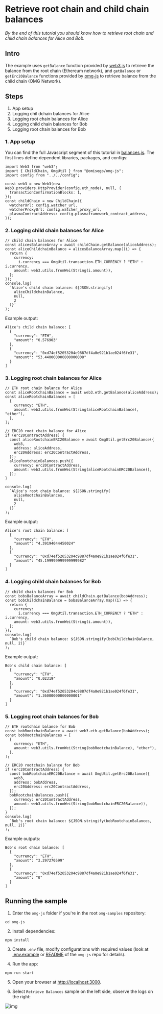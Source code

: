# Retrieve root chain and child chain balances

_By the end of this tutorial you should know how to retrieve root chain and child chain balances for Alice and Bob._

## Intro

The example uses `getBalance` function provided by [web3.js](https://github.com/ethereum/web3.js) to retrieve the balance from the root chain (Ethereum network), and `getBalance` or `getErc20Balance` functions provided by [omg-js](https://github.com/omisego/omg-js) to retrieve balance from the child chain (OMG Network).

## Steps

1. App setup
2. Logging chil dchain balances for Alice
3. Logging root chain balances for Alice
4. Logging child chain balances for Bob
5. Logging root chain balances for Bob

### 1. App setup

You can find the full Javascript segment of this tutorial in [balances.js](./balances.js). The first lines define dependent libraries, packages, and configs:

```
import Web3 from "web3";
import { ChildChain, OmgUtil } from "@omisego/omg-js";
import config from "../../config";

const web3 = new Web3(new Web3.providers.HttpProvider(config.eth_node), null, {
  transactionConfirmationBlocks: 1,
});
const childChain = new ChildChain({
  watcherUrl: config.watcher_url,
  watcherProxyUrl: config.watcher_proxy_url,
  plasmaContractAddress: config.plasmaframework_contract_address,
});
```

### 2. Logging child chain balances for Alice

```
// child chain balances for Alice
const alicesBalanceArray = await childChain.getBalance(aliceAddress);
const aliceChildchainBalance = alicesBalanceArray.map((i) => {
  return {
    currency:
      i.currency === OmgUtil.transaction.ETH_CURRENCY ? "ETH" : i.currency,
    amount: web3.utils.fromWei(String(i.amount)),
  };
});
console.log(
  `Alice's child chain balance: ${JSON.stringify(
    aliceChildchainBalance,
    null,
    2
  )}`
);
```

Example output:

```
Alice's child chain balance: [
  {
    "currency": "ETH",
    "amount": "0.576903"
  },
  {
    "currency": "0xd74ef52053204c9887df4a0e921b1ae024f6fe31",
    "amount": "53.440000000000000008"
  }
]
```

### 3. Logging root chain balances for Alice

```
// ETH root chain balance for Alice
const aliceRootchainBalance = await web3.eth.getBalance(aliceAddress);
const aliceRootchainBalances = [
  {
    currency: "ETH",
    amount: web3.utils.fromWei(String(aliceRootchainBalance), "ether"),
  },
];

// ERC20 root chain balance for Alice
if (erc20ContractAddress) {
  const aliceRootchainERC20Balance = await OmgUtil.getErc20Balance({
    web3,
    address: aliceAddress,
    erc20Address: erc20ContractAddress,
  });
  aliceRootchainBalances.push({
    currency: erc20ContractAddress,
    amount: web3.utils.fromWei(String(aliceRootchainERC20Balance)),
  });
}

console.log(
  `Alice's root chain balance: ${JSON.stringify(
    aliceRootchainBalances,
    null,
    2
  )}`
);
```

Example output:

```
Alice's root chain balance: [
  {
    "currency": "ETH",
    "amount": "4.39194044450024"
  },
  {
    "currency": "0xd74ef52053204c9887df4a0e921b1ae024f6fe31",
    "amount": "45.199999999999999982"
  }
]
```

### 4. Logging child chain balances for Bob

```
// child chain balances for Bob
const bobsBalanceArray = await childChain.getBalance(bobAddress);
const bobChildchainBalance = bobsBalanceArray.map((i) => {
  return {
    currency:
      i.currency === OmgUtil.transaction.ETH_CURRENCY ? "ETH" : i.currency,
    amount: web3.utils.fromWei(String(i.amount)),
  };
});
console.log(
  `Bob's child chain balance: ${JSON.stringify(bobChildchainBalance, null, 2)}`
);
```

Example output:

```
Bob's child chain balance: [
  {
    "currency": "ETH",
    "amount": "0.02319"
  },
  {
    "currency": "0xd74ef52053204c9887df4a0e921b1ae024f6fe31",
    "amount": "1.36000000000000001"
  }
]
```

### 5. Logging root chain balances for Bob

```
// ETH rootchain balance for Bob
const bobRootchainBalance = await web3.eth.getBalance(bobAddress);
const bobRootchainBalances = [
  {
    currency: "ETH",
    amount: web3.utils.fromWei(String(bobRootchainBalance), "ether"),
  },
];

// ERC20 rootchain balance for Bob
if (erc20ContractAddress) {
  const bobRootchainERC20Balance = await OmgUtil.getErc20Balance({
    web3,
    address: bobAddress,
    erc20Address: erc20ContractAddress,
  });
  bobRootchainBalances.push({
    currency: erc20ContractAddress,
    amount: web3.utils.fromWei(String(bobRootchainERC20Balance)),
  });
}
console.log(
  `Bob's root chain balance: ${JSON.stringify(bobRootchainBalances, null, 2)}`
);

```

Example outputs:

```
Bob's root chain balance: [
  {
    "currency": "ETH",
    "amount": "3.297270599"
  },
  {
    "currency": "0xd74ef52053204c9887df4a0e921b1ae024f6fe31",
    "amount": "0"
  }
]
```

## Running the sample

1. Enter the `omg-js` folder if you're in the root `omg-samples` repository:

```
cd omg-js
```

2. Install dependencies:

```
npm install
```

3. Create `.env` file, modify configurations with required values (look at [.env.example](../../.env.example) or [README](../../README.md) of the `omg-js` repo for details).

4. Run the app:

```
npm run start
```

5. Open your browser at [http://localhost:3000](http://localhost:3000).

6. Select `Retrieve Balances` sample on the left side, observe the logs on the right:

![img](../assets/images/01.png)